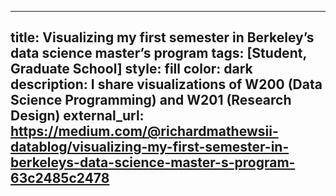  ---
 title: Visualizing my first semester in Berkeley’s data science master’s program
 tags: [Student, Graduate School]
 style: fill
 color: dark
 description: I share visualizations of W200 (Data Science Programming) and W201 (Research Design)
 external_url: https://medium.com/@richardmathewsii-datablog/visualizing-my-first-semester-in-berkeleys-data-science-master-s-program-63c2485c2478
 ---